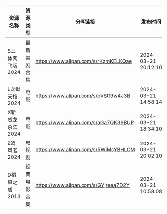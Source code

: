 | 资源名称       | 资源类型   | 分享链接                                 | 发布时间                |
| ---------- | ------ | ------------------------------------ | ------------------- |
| S三体网飞版2024 | 最新美剧合集 | https://www.alipan.com/s/rKzmKELKQae | 2024-03-21 20:12:10 |
| L龙狱天棺2024  | 电影     | https://www.alipan.com/s/bVStf9w4J3B | 2024-03-21 14:58:14 |
| X新威龙杀阵2024 | 电影     | https://www.alipan.com/s/aGa7QK39BUP | 2024-03-21 18:34:10 |
| Z追风者2024   | 电视剧    | https://www.alipan.com/s/5WiMcYBHLCM | 2024-03-21 20:02:10 |
| D稻草之盾2013  | 经典电影合集 | https://www.alipan.com/s/GYjreea7D2Y | 2024-03-21 10:58:08 |
